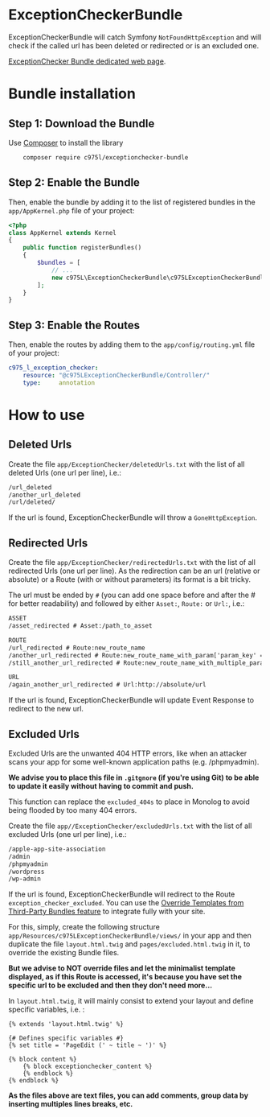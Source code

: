 ExceptionCheckerBundle
======================

ExceptionCheckerBundle will catch Symfony `NotFoundHttpException` and will check if the called url has been deleted or redirected or is an excluded one.

[ExceptionChecker Bundle dedicated web page](https://975l.com/en/pages/exception-checker-bundle).

Bundle installation
===================

Step 1: Download the Bundle
---------------------------
Use [Composer](https://getcomposer.org) to install the library
```bash
    composer require c975l/exceptionchecker-bundle
```

Step 2: Enable the Bundle
-------------------------
Then, enable the bundle by adding it to the list of registered bundles in the `app/AppKernel.php` file of your project:

```php
<?php
class AppKernel extends Kernel
{
    public function registerBundles()
    {
        $bundles = [
            // ...
            new c975L\ExceptionCheckerBundle\c975LExceptionCheckerBundle(),
        ];
    }
}
```

Step 3: Enable the Routes
-------------------------
Then, enable the routes by adding them to the `app/config/routing.yml` file of your project:

```yml
c975_l_exception_checker:
    resource: "@c975LExceptionCheckerBundle/Controller/"
    type:     annotation
```

How to use
==========

Deleted Urls
------------
Create the file `app/ExceptionChecker/deletedUrls.txt` with the list of all deleted Urls (one url per line), i.e.:

```txt
/url_deleted
/another_url_deleted
/url/deleted/
```
If the url is found, ExceptionCheckerBundle will throw a `GoneHttpException`.

Redirected Urls
---------------
Create the file `app/ExceptionChecker/redirectedUrls.txt` with the list of all redirected Urls (one url per line). As the redirection can be an url (relative or absolute) or a Route (with or without parameters) its format is a bit tricky.

The url must be ended by `#` (you can add one space before and after the # for better readability) and followed by either `Asset:`, `Route:` or `Url:`, i.e.:

```txt
ASSET
/asset_redirected # Asset:/path_to_asset

ROUTE
/url_redirected # Route:new_route_name
/another_url_redirected # Route:new_route_name_with_param['param_key' => 'param_value']
/still_another_url_redirected # Route:new_route_name_with_multiple_params['param_key' => 'param_value', 'another_param_key' => 'another_param_value']

URL
/again_another_url_redirected # Url:http://absolute/url
```
If the url is found, ExceptionCheckerBundle will update Event Response to redirect to the new url.

Excluded Urls
-------------
Excluded Urls are the unwanted 404 HTTP errors, like when an attacker scans your app for some well-known application paths (e.g. /phpmyadmin).

**We advise you to place this file in `.gitgnore` (if you're using Git) to be able to update it easily without having to commit and push.**

This function can replace the `excluded_404s` to place in Monolog to avoid being flooded by too many 404 errors.

Create the file `app//ExceptionChecker/excludedUrls.txt` with the list of all excluded Urls (one url per line), i.e.:

```txt
/apple-app-site-association
/admin
/phpmyadmin
/wordpress
/wp-admin
```
If the url is found, ExceptionCheckerBundle will redirect to the Route `exception_checker_excluded`. You can use the [Override Templates from Third-Party Bundles feature](http://symfony.com/doc/current/templating/overriding.html) to integrate fully with your site.

For this, simply, create the following structure `app/Resources/c975LExceptionCheckerBundle/views/` in your app and then duplicate the file `layout.html.twig` and `pages/excluded.html.twig` in it, to override the existing Bundle files.

**But we advise to NOT override files and let the minimalist template displayed, as if this Route is accessed, it's because you have set the specific url to be excluded and then they don't need more...**

In `layout.html.twig`, it will mainly consist to extend your layout and define specific variables, i.e. :
```twig
{% extends 'layout.html.twig' %}

{# Defines specific variables #}
{% set title = 'PageEdit (' ~ title ~ ')' %}

{% block content %}
    {% block exceptionchecker_content %}
    {% endblock %}
{% endblock %}
```

**As the files above are text files, you can add comments, group data by inserting multiples lines breaks, etc.**
